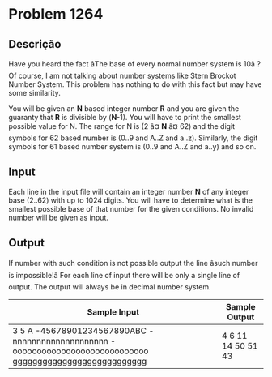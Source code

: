 # Problem 1264

Descrição
----------

Have you heard the fact âThe base of every normal number system is 10â ? Of course, I am not talking about number systems like Stern Brockot Number System. This problem has nothing to do with this fact but may have some similarity.

You will be given an **N** based integer number **R** and you are given the guaranty that **R** is divisible by (**N**-1). You will have to print the smallest possible value for N. The range for N is (2 â¤ **N** â¤ 62) and the digit symbols for 62 based number is (0..9 and A..Z and a..z). Similarly, the digit symbols for 61 based number system is (0..9 and A..Z and a..y) and so on.

Input
-----

Each line in the input file will contain an integer number **N** of any integer base (2..62) with up to 1024 digits. You will have to determine what is the smallest possible base of that number for the given conditions. No invalid number will be given as input.

Output
------

If number with such condition is not possible output the line âsuch number is impossible!â For each line of input there will be only a single line of output. The output will always be in decimal number system.


| Sample Input | Sample Output |
| --- | --- |
| 3 5 A -45678901234567890ABC -nnnnnnnnnnnnnnnnnnnn -oooooooooooooooooooooooooooo ggggggggggggggggggggggggggg | 4 6 11 14 50 51 43 |


